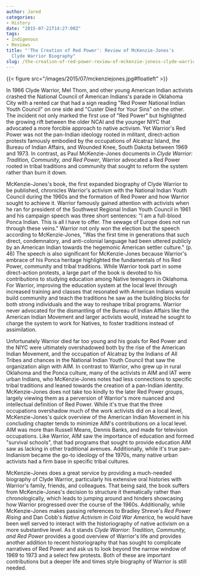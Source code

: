 ```yaml
---
author: Jared
categories:
- History
date: "2015-07-21T14:27:00Z"
tags:
- Indigenous
- Reviews
title: "'The Creation of Red Power': Review of McKenzie-Jones's
  Clyde Warrior Biography"
slug: /the-creation-of-red-power-review-of-mckenzie-joness-clyde-warrior-biography/
---
```

{{< figure src="/images/2015/07/mckenziejones.jpg#floatleft" >}}

In 1966 Clyde Warrior, Mel Thom, and other young American Indian activists crashed the National Council of American Indians's parade in Oklahoma City with a rented car that had a sign reading "Red Power National Indian Youth Council" on one side and "Custer Died for Your Sins" on the other. The incident not only marked the first use of "Red Power" but highlighted the growing rift between the older NCAI and the younger NIYC that advocated a more forcible approach to native activism. Yet Warrior's Red Power was not the pan-Indian ideology rooted in militant, direct-action protests famously embodied by the occupations of Alcatraz Island, the Bureau of Indian Affairs, and Wounded Knee, South Dakota between 1969 and 1973. In contrast, as Paul McKenzie-Jones documents in *Clyde Warrior: Tradition, Community, and Red Power*, Warrior advocated a Red Power rooted in tribal traditions and community that sought to reform the system rather than burn it down.

McKenzie-Jones's book, the first expanded biography of Clyde Warrior to be published, chronicles Warrior's activism with the National Indian Youth Council during the 1960s and the formation of Red Power and how Warrior sought to achieve it. Warrior famously gained attention with activists when he ran for president of the Southwest Regional Indian Youth Council in 1961 and his campaign speech was three short sentences: "I am a full-blood Ponca Indian. This is all I have to offer. The sewage of Europe does not run through these veins." Warrior not only won the election but the speech according to McKenzie-Jones, "Was the first time in generations that such direct, condemnatory, and anti-colonial language had been uttered publicly by an American Indian towards the hegemonic American settler culture." (p. 46) The speech is also significant for McKenzie-Jones because Warrior's embrace of his Ponca heritage highlighted the fundamentals of his Red Power, community and tribal traditions. While Warrior took part in some direct-action protests, a large part of the book is devoted to his contributions to studying education among Native teenagers in Oklahoma. For Warrior, improving the education system at the local level through increased training and classes that resonated with American Indians would build community and teach the traditions he saw as the building blocks for both strong individuals and the way to reshape tribal programs. Warrior never advocated for the dismantling of the Bureau of Indian Affairs like the American Indian Movement and larger activists would, instead he sought to charge the system to work for Natives, to foster traditions instead of assimilation.

Unfortunately Warrior died far too young and his goals for Red Power and the NIYC were ultimately overshadowed both by the rise of the American Indian Movement, and the occupation of Alcatraz by the Indians of All Tribes and chances in the National Indian Youth Council that saw the organization align with AIM. In contrast to Warrior, who grew up in rural Oklahoma and the Ponca culture, many of the activists in AIM and IAT were urban Indians, who McKenzie-Jones notes had less connections to specific tribal traditions and leaned towards the creation of a pan-Indian identity. McKenzie-Jones does not take too kindly to the later Red Power groups, largely viewing them as a perversion of Warrior's more nuanced and intellectual definition of Red Power. While it's true that the three occupations overshadow much of the work activists did on a local level, McKenzie-Jones's quick overview of the American Indian Movement in his concluding chapter tends to minimize AIM's contributions on a local level. AIM was more than Russell Means, Dennis Banks, and made for television occupations. Like Warrior, AIM saw the importance of education and formed "survival schools", that had programs that sought to provide education AIM saw as lacking in other traditional avenues. Additionally, while it's true pan-Indianism became the go-to ideology of the 1970s, many native urban activists had a firm base in specific tribal cultures.

McKenzie-Jones does a great service by providing a much-needed biography of Clyde Warrior, particularly his extensive oral histories with Warrior's family, friends, and colleagues. That being said, the book suffers from McKenzie-Jones's decision to structure it thematically rather than chronologically, which leads to jumping around and hinders showcasing how Warrior progressed over the course of the 1960s. Additionally, while McKenzie-Jones makes passing references to Bradley Shreve's *Red Power Rising* and Dan Cobb's *Native Activism in Cold War America*, he would have been well served to interact with the historiography of native activism on a more substantive level. As it stands *Clyde Warrior: Tradition, Community, and Red Power* provides a good overview of Warrior's life and provides another addition to recent historiography that has sought to complicate narratives of Red Power and ask us to look beyond the narrow window of 1969 to 1973 and a select few protests. Both of these are important contributions but a deeper life and times style biography of Warrior is still needed.
